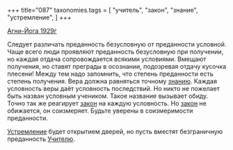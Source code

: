 +++
title="087"
taxonomies.tags = [
 "учитель",
 "закон",
 "знание",
 "устремление",
]
+++

[Агни-Йога 1929г](/agni/1929)

Следует различать преданность безусловную от преданности условной. Чаще всего люди проявляют преданность безусловную при получении, но каждая отдача сопровождается всякими условиями. Вмещают получения, но ставят преграды в осознании, подозревая отдачу кусочка плесени! Между тем надо запомнить, что степень преданности есть степень получения. Вера должна равняться точному [знанию](/tags/знание). Каждая условность веры даёт условность последствий. Но никто не пожелает быть назван условным учеником. Такое название вызывает обиду. Точно так же реагирует [закон](/tags/закон) на каждую условность. Но [закон](/tags/закон) не обижается, он соизмеряет. Будьте уверены в соизмеримости преданности.   

[Устремление](/tags/устремление) будет открытием дверей, но пусть вместят безграничную преданность [Учителю](/tags/учитель).